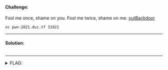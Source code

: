 #### Challenge:

Fool me once, shame on you. Fool me twice, shame on me. [outBackdoor](./outBackdoor ":ignore")

`nc pwn-2021.duc.tf 31921`

---

#### Solution:

```bash
```

---

<details><summary>FLAG:</summary>

```
DUCTF{https://www.youtube.com/watch?v=XfR9iY5y94s}
```

</details>
<br/>

